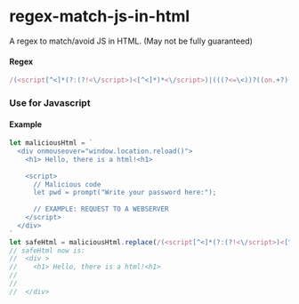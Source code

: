 # regex-match-js-in-html
A regex to match/avoid JS in HTML. (May not be fully guaranteed)

#### Regex
~~~js
/(<script[^<]*(?:(?!<\/script>)<[^<]*)*<\/script>)|(((?<=\<))?((on.+?)([ ]+)?=([ ]+)?["']?((?:.(?!["']?\s+(?:\S+)=|[>"']))+.)["']?)((?=\>))?)|(on.+?)\w+/gi
~~~

### Use for Javascript
#### Example
~~~js
let maliciousHtml = `
  <div onmouseover="window.location.reload()">
    <h1> Hello, there is a html!<h1>
    
    <script>
      // Malicious code
      let pwd = prompt("Write your password here:");
      
      // EXAMPLE: REQUEST TO A WEBSERVER
    </script>
  </div>
`
let safeHtml = maliciousHtml.replace(/(<script[^<]*(?:(?!<\/script>)<[^<]*)*<\/script>)|(((?<=\<))?((on.+?)([ ]+)?=([ ]+)?["']?((?:.(?!["']?\s+(?:\S+)=|[>"']))+.)["']?)((?=\>))?)|(on.+?)\w+/gi, "")
// safeHtml now is:
//  <div >
//    <h1> Hello, there is a html!<h1>
//    
//    
//  </div>

~~~

